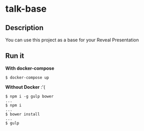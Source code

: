 # talk-base

## Description

You can use this project as a base for your Reveal Presentation

## Run it

__With docker-compose__

```
$ docker-compose up
```


__Without Docker__ :'(

```
$ npm i -g gulp bower
...
$ npm i
...
$ bower install
...
$ gulp
```
